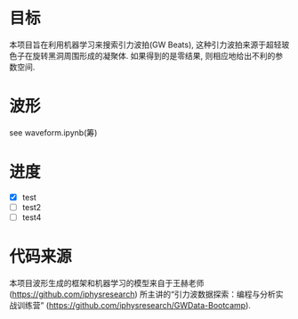 # 目标
本项目旨在利用机器学习来搜索引力波拍(GW Beats), 这种引力波拍来源于超轻玻色子在旋转黑洞周围形成的凝聚体. 如果得到的是零结果, 则相应地给出不利的参数空间.
# 波形
see waveform.ipynb(筹)
# 进度
- [x] test
- [ ] test2
- [ ] test4
# 代码来源
本项目波形生成的框架和机器学习的模型来自于王赫老师 (https://github.com/iphysresearch) 所主讲的“引力波数据探索：编程与分析实战训练营” (https://github.com/iphysresearch/GWData-Bootcamp).
